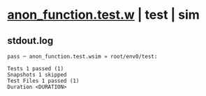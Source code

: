 # [anon_function.test.w](../../../../../examples/tests/valid/anon_function.test.w) | test | sim

## stdout.log
```log
pass ─ anon_function.test.wsim » root/env0/test:

Tests 1 passed (1)
Snapshots 1 skipped
Test Files 1 passed (1)
Duration <DURATION>
```

